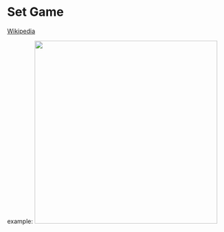 # Set Game

[Wikipedia](https://en.wikipedia.org/wiki/Set_(card_game))

example:
<img src="./set_game.gif" width="425"/> 